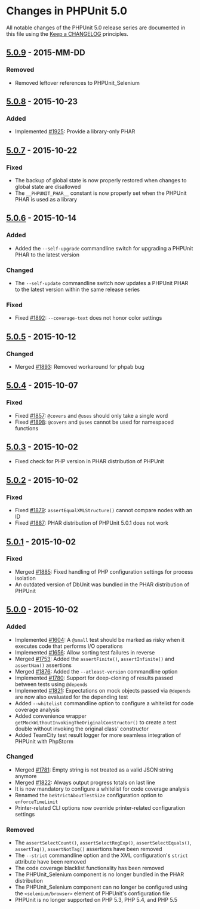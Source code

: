 # Changes in PHPUnit 5.0

All notable changes of the PHPUnit 5.0 release series are documented in this file using the [Keep a CHANGELOG](http://keepachangelog.com/) principles.

## [5.0.9] - 2015-MM-DD

### Removed

* Removed leftover references to PHPUnit_Selenium

## [5.0.8] - 2015-10-23

### Added

* Implemented [#1925](https://github.com/sebastianbergmann/phpunit/issues/1925): Provide a library-only PHAR

## [5.0.7] - 2015-10-22

### Fixed

* The backup of global state is now properly restored when changes to global state are disallowed
* The `__PHPUNIT_PHAR__` constant is now properly set when the PHPUnit PHAR is used as a library

## [5.0.6] - 2015-10-14

### Added

* Added the `--self-upgrade` commandline switch for upgrading a PHPUnit PHAR to the latest version

### Changed

* The `--self-update` commandline switch now updates a PHPUnit PHAR to the latest version within the same release series

### Fixed

* Fixed [#1892](https://github.com/sebastianbergmann/phpunit/issues/1892): `--coverage-text` does not honor color settings

## [5.0.5] - 2015-10-12

### Changed

* Merged [#1893](https://github.com/sebastianbergmann/phpunit/issues/1893): Removed workaround for phpab bug

## [5.0.4] - 2015-10-07

### Fixed

* Fixed [#1857](https://github.com/sebastianbergmann/phpunit/issues/1857): `@covers` and `@uses` should only take a single word
* Fixed [#1898](https://github.com/sebastianbergmann/phpunit/issues/1898): `@covers` and `@uses` cannot be used for namespaced functions

## [5.0.3] - 2015-10-02

* Fixed check for PHP version in PHAR distribution of PHPUnit

## [5.0.2] - 2015-10-02

### Fixed

* Fixed [#1879](https://github.com/sebastianbergmann/phpunit/issues/1879): `assertEqualXMLStructure()` cannot compare nodes with an ID
* Fixed [#1887](https://github.com/sebastianbergmann/phpunit/issues/1887): PHAR distribution of PHPUnit 5.0.1 does not work

## [5.0.1] - 2015-10-02

### Fixed

* Merged [#1885](https://github.com/sebastianbergmann/phpunit/issues/1885): Fixed handling of PHP configuration settings for process isolation
* An outdated version of DbUnit was bundled in the PHAR distribution of PHPUnit

## [5.0.0] - 2015-10-02

### Added

* Implemented [#1604](https://github.com/sebastianbergmann/phpunit/issues/1604): A `@small` test should be marked as risky when it executes code that performs I/O operations
* Implemented [#1656](https://github.com/sebastianbergmann/phpunit/issues/1656): Allow sorting test failures in reverse
* Merged [#1753](https://github.com/sebastianbergmann/phpunit/issues/1753): Added the `assertFinite()`, `assertInfinite()` and `assertNan()` assertions
* Merged [#1876](https://github.com/sebastianbergmann/phpunit/issues/1876): Added the `--atleast-version` commandline option
* Implemented [#1780](https://github.com/sebastianbergmann/phpunit/issues/1780): Support for deep-cloning of results passed between tests using `@depends`
* Implemented [#1821](https://github.com/sebastianbergmann/phpunit/issues/1821): Expectations on mock objects passed via `@depends` are now also evaluated for the depending test
* Added `--whitelist` commandline option to configure a whitelist for code coverage analysis
* Added convenience wrapper `getMockWithoutInvokingTheOriginalConstructor()` to create a test double without invoking the original class' constructor
* Added TeamCity test result logger for more seamless integration of PHPUnit with PhpStorm

### Changed

* Merged [#1781](https://github.com/sebastianbergmann/phpunit/issues/1781): Empty string is not treated as a valid JSON string anymore
* Merged [#1822](https://github.com/sebastianbergmann/phpunit/issues/1822): Always output progress totals on last line
* It is now mandatory to configure a whitelist for code coverage analysis
* Renamed the `beStrictAboutTestSize` configuration option to `enforceTimeLimit`
* Printer-related CLI options now override printer-related configuration settings

### Removed

* The `assertSelectCount()`, `assertSelectRegExp()`, `assertSelectEquals()`, `assertTag()`, `assertNotTag()` assertions have been removed
* The `--strict` commandline option and the XML configuration's `strict` attribute have been removed
* The code coverage blacklist functionality has been removed
* The PHPUnit_Selenium component is no longer bundled in the PHAR distribution
* The PHPUnit_Selenium component can no longer be configured using the `<selenium/browser>` element of PHPUnit's configuration file
* PHPUnit is no longer supported on PHP 5.3, PHP 5.4, and PHP 5.5

[5.0.9]: https://github.com/sebastianbergmann/phpunit/compare/5.0.8...5.0.9
[5.0.8]: https://github.com/sebastianbergmann/phpunit/compare/5.0.7...5.0.8
[5.0.7]: https://github.com/sebastianbergmann/phpunit/compare/5.0.6...5.0.7
[5.0.6]: https://github.com/sebastianbergmann/phpunit/compare/5.0.5...5.0.6
[5.0.5]: https://github.com/sebastianbergmann/phpunit/compare/5.0.4...5.0.5
[5.0.4]: https://github.com/sebastianbergmann/phpunit/compare/5.0.3...5.0.4
[5.0.3]: https://github.com/sebastianbergmann/phpunit/compare/5.0.2...5.0.3
[5.0.2]: https://github.com/sebastianbergmann/phpunit/compare/5.0.1...5.0.2
[5.0.1]: https://github.com/sebastianbergmann/phpunit/compare/5.0.0...5.0.1
[5.0.0]: https://github.com/sebastianbergmann/phpunit/compare/4.8...5.0.0

